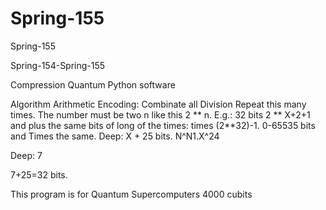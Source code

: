 # Spring-155
Spring-155

Spring-154-Spring-155

Compression Quantum Python software

Algorithm Arithmetic Encoding: Combinate all Division Repeat this many times. The number must be two n like this 2 ** n. E.g.: 32 bits 2 ** X+2+1 and plus the same bits of long of the times: times (2**32)-1. 0-65535 bits and Times the same. Deep: X + 25 bits. N^N1.X^24

Deep: 7

7+25=32 bits.

This program is for Quantum Supercomputers 4000 cubits
